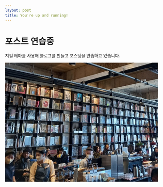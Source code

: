 ```yaml
---
layout: post
title: You're up and running!
---
```


# 포스트 연습중
지킬 테마를 사용해 블로그를 만들고 포스팅을 연습하고 있습니다.

![테레로사 배경사진](/images/bg.jpg)
